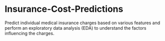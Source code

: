 # Insurance-Cost-Predictions
Predict individual medical insurance charges based on various features and perform an exploratory data analysis (EDA) to understand the factors influencing the charges.
